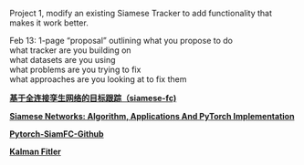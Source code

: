 Project 1, modify an existing Siamese Tracker to add functionality that makes it work better.  

Feb 13: 1-page “proposal” outlining what you propose to do  
what tracker are you building on  
what datasets are you using  
what problems are you trying to fix   
what approaches are you looking at to fix them

[__基于全连接孪生网络的目标跟踪（siamese-fc)__](https://blog.csdn.net/autocyz/article/details/53216786)  

[__Siamese Networks: Algorithm, Applications And PyTorch Implementation__](https://becominghuman.ai/siamese-networks-algorithm-applications-and-pytorch-implementation-4ffa3304c18)

[__Pytorch-SiamFC-Github__](https://github.com/rafellerc/Pytorch-SiamFC)  

[__Kalman Fitler__](https://github.com/zkzk5214/CV_Proj/blob/master/Proj1/zhou2019.pdf)
